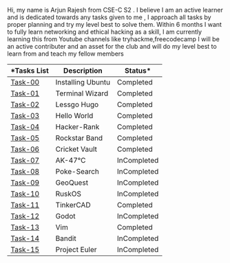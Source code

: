 Hi, my name is Arjun Rajesh from CSE-C S2 .
I believe I am an active learner and is dedicated towards any tasks given to me , I approach all tasks by proper planning and try my level best to solve them.
Within 6 months I want to fully learn networking and ethical hacking as a skill, I am currently learning this from Youtube channels like tryhackme,freecodecamp
I will be an active contributer and an asset for the club and will do my level best to learn  from and teach my fellow members

*Tasks List|Description|Status*
--------------|---------------|---------------
[Task-00](https://github.com/arjunr24-su/amfoss-tasks/tree/main/task-00)|Installing Ubuntu|Completed
[Task-01](https://github.com/arjunr24-su/amfoss-tasks/tree/main/task-01)|Terminal Wizard|Completed
[Task-02](https://github.com/arjunr24-su/amfoss-tasks/tree/main/task-02)|Lessgo Hugo|Completed
[Task-03](https://github.com/arjunr24-su/amfoss-tasks/tree/main/task-03)|Hello World|Completed
[Task-04](https://github.com/arjunr24-su/amfoss-tasks/tree/main/task-04)|Hacker-Rank|Completed
[Task-05](https://github.com/arjunr24-su/amfoss-tasks/tree/main/task-05)|Rockstar Band|Completed
[Task-06](https://github.com/arjunr24-su/amfoss-tasks/tree/main/task-06)|Cricket Vault|Completed
[Task-07](https://github.com/arjunr24-su/amfoss-tasks/tree/main/task-07)|AK-47℃|InCompleted
[Task-08](https://github.com/arjunr24-su/amfoss-tasks/tree/main/task-08)|Poke-Search|InCompleted
[Task-09](https://github.com/arjunr24-su/amfoss-tasks/tree/main/task-09)|GeoQuest|InCompleted
[Task-10](https://github.com/arjunr24-su/amfoss-tasks/tree/main/task-10)|RuskOS|InCompleted
[Task-11](https://github.com/arjunr24-su/amfoss-tasks/tree/main/task-11)|TinkerCAD|Completed
[Task-12](https://github.com/arjunr24-su/amfoss-tasks/tree/main/task-12)|Godot|InCompleted
[Task-13](https://github.com/arjunr24-su/amfoss-tasks/tree/main/task-13)|Vim|Completed
[Task-14](https://github.com/arjunr24-su/amfoss-tasks/tree/main/task-14)|Bandit|InCompleted
[Task-15](https://github.com/arjunr24-su/amfoss-tasks/tree/main/task-15)|Project Euler|InCompleted

